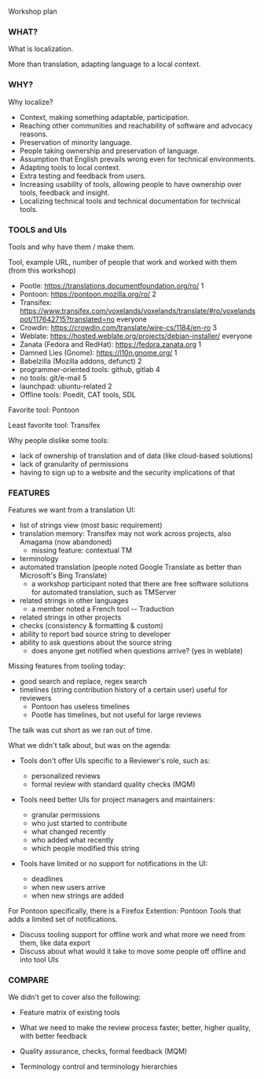 Workshop plan

### WHAT?

What is localization.

More than translation, adapting language to a local context.


### WHY?

Why localize?

* Context, making something adaptable, participation.
* Reaching other communities and reachability of software and advocacy reasons.
* Preservation of minority language.
* People taking ownership and preservation of language.
* Assumption that English prevails wrong even for technical environments.
* Adapting tools to local context.
* Extra testing and feedback from users.
* Increasing usability of tools, allowing people to have ownership over tools, feedback and insight.
* Localizing technical tools and technical documentation for technical tools.


### TOOLS and UIs

Tools and why have them / make them. 


Tool, example URL, number of people that work and worked with them (from this workshop)

* Pootle: https://translations.documentfoundation.org/ro/  1
* Pontoon: https://pontoon.mozilla.org/ro/    2
* Transifex: https://www.transifex.com/voxelands/voxelands/translate/#ro/voxelandspot/117642715?translated=no everyone
* Crowdin: https://crowdin.com/translate/wire-cs/1184/en-ro  3
* Weblate: https://hosted.weblate.org/projects/debian-installer/   everyone
* Zanata (Fedora and RedHat): https://fedora.zanata.org   1
* Damned Lies (Gnome): https://l10n.gnome.org/   1
* Babelzilla (Mozilla addons, defunct)   2
* programmer-oriented tools: github, gitlab   4
* no tools: git/e-mail  5
* launchpad: ubuntu-related 2
* Offline tools: Poedit, CAT tools, SDL

Favorite tool: Pontoon

Least favorite tool: Transifex

Why people dislike some tools:
* lack of ownership of translation and of data (like cloud-based solutions)
* lack of granularity of permissions
* having to sign up to a website and the security implications of that


### FEATURES

Features we want from a translation UI:
* list of strings view (most basic requirement)
* translation memory: Transifex may not work across projects, also Amagama (now abandoned)
  * missing feature: contextual TM
* terminology
* automated translation (people noted Google Translate as better than Microsoft's Bing Translate)
  * a workshop participant noted that there are free software solutions for automated translation, such as TMServer
* related strings in other languages
  * a member noted a French tool -- Traduction
* related strings in other projects
* checks (consistency & formatting & custom)
* ability to report bad source string to developer
* ability to ask questions about the source string
  * does anyone get notified when questions arrive? (yes in weblate)


Missing features from tooling today:

* good search and replace, regex search
* timelines (string contribution history of a certain user) useful for reviewers
  * Pontoon has useless timelines
  * Pootle has timelines, but not useful for large reviews


The talk was cut short as we ran out of time.

What we didn't talk about, but was on the agenda:

* Tools don't offer UIs specific to a Reviewer's role, such as:
  * personalized reviews
  * formal review with standard quality checks (MQM)

* Tools need better UIs for project managers and maintainers:
  * granular permissions
  * who just started to contribute
  * what changed recently
  * who added what recently
  * which people modified this string

* Tools have limited or no support for notifications in the UI:
  * deadlines
  * when new users arrive
  * when new strings are added

For Pontoon specifically, there is a Firefox Extention: Pontoon Tools that adds a limited set of notifications.

* Discuss tooling support for offline work and what more we need from them, like data export
* Discuss about what would it take to move some people off offline and into tool UIs

### COMPARE

We didn't get to cover also the following:

* Feature matrix of existing tools

* What we need to make the review process faster, better, higher quality, with better feedback

* Quality assurance, checks, formal feedback (MQM)

* Terminology control and terminology hierarchies

